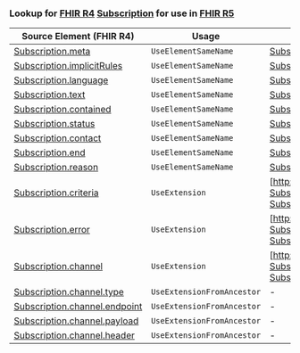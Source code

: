 ### Lookup for [FHIR R4](https://hl7.org/fhir/R4/) [Subscription](https://hl7.org/fhir/R4/Subscription.html) for use in [FHIR R5](https://hl7.org/fhir/R5/)

| Source Element (FHIR R4) | Usage | Target |
| -------------- | ----- | ------ |
| [Subscription.meta](https://hl7.org/fhir/R4/Subscription.html#resource) | `UseElementSameName` | [Subscription.meta](https://hl7.org/fhir/R5/Subscription.html#resource) |
| [Subscription.implicitRules](https://hl7.org/fhir/R4/Subscription.html#resource) | `UseElementSameName` | [Subscription.implicitRules](https://hl7.org/fhir/R5/Subscription.html#resource) |
| [Subscription.language](https://hl7.org/fhir/R4/Subscription.html#resource) | `UseElementSameName` | [Subscription.language](https://hl7.org/fhir/R5/Subscription.html#resource) |
| [Subscription.text](https://hl7.org/fhir/R4/Subscription.html#resource) | `UseElementSameName` | [Subscription.text](https://hl7.org/fhir/R5/Subscription.html#resource) |
| [Subscription.contained](https://hl7.org/fhir/R4/Subscription.html#resource) | `UseElementSameName` | [Subscription.contained](https://hl7.org/fhir/R5/Subscription.html#resource) |
| [Subscription.status](https://hl7.org/fhir/R4/Subscription.html#resource) | `UseElementSameName` | [Subscription.status](https://hl7.org/fhir/R5/Subscription.html#resource) |
| [Subscription.contact](https://hl7.org/fhir/R4/Subscription.html#resource) | `UseElementSameName` | [Subscription.contact](https://hl7.org/fhir/R5/Subscription.html#resource) |
| [Subscription.end](https://hl7.org/fhir/R4/Subscription.html#resource) | `UseElementSameName` | [Subscription.end](https://hl7.org/fhir/R5/Subscription.html#resource) |
| [Subscription.reason](https://hl7.org/fhir/R4/Subscription.html#resource) | `UseElementSameName` | [Subscription.reason](https://hl7.org/fhir/R5/Subscription.html#resource) |
| [Subscription.criteria](https://hl7.org/fhir/R4/Subscription.html#resource) | `UseExtension` | [http://hl7.org/fhir/4.0/StructureDefinition/extension-Subscription.criteria](StructureDefinition-ext-R4-Subscription.criteria.html) |
| [Subscription.error](https://hl7.org/fhir/R4/Subscription.html#resource) | `UseExtension` | [http://hl7.org/fhir/4.0/StructureDefinition/extension-Subscription.error](StructureDefinition-ext-R4-Subscription.error.html) |
| [Subscription.channel](https://hl7.org/fhir/R4/Subscription.html#resource) | `UseExtension` | [http://hl7.org/fhir/4.0/StructureDefinition/extension-Subscription.channel](StructureDefinition-ext-R4-Subscription.channel.html) |
| [Subscription.channel.type](https://hl7.org/fhir/R4/Subscription.html#resource) | `UseExtensionFromAncestor` | - |
| [Subscription.channel.endpoint](https://hl7.org/fhir/R4/Subscription.html#resource) | `UseExtensionFromAncestor` | - |
| [Subscription.channel.payload](https://hl7.org/fhir/R4/Subscription.html#resource) | `UseExtensionFromAncestor` | - |
| [Subscription.channel.header](https://hl7.org/fhir/R4/Subscription.html#resource) | `UseExtensionFromAncestor` | - |
